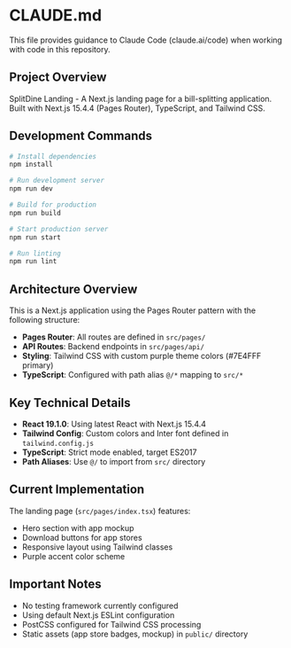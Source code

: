 # CLAUDE.md

This file provides guidance to Claude Code (claude.ai/code) when working with code in this repository.

## Project Overview
SplitDine Landing - A Next.js landing page for a bill-splitting application. Built with Next.js 15.4.4 (Pages Router), TypeScript, and Tailwind CSS.

## Development Commands
```bash
# Install dependencies
npm install

# Run development server
npm run dev

# Build for production
npm run build

# Start production server
npm run start

# Run linting
npm run lint
```

## Architecture Overview
This is a Next.js application using the Pages Router pattern with the following structure:

- **Pages Router**: All routes are defined in `src/pages/`
- **API Routes**: Backend endpoints in `src/pages/api/`
- **Styling**: Tailwind CSS with custom purple theme colors (#7E4FFF primary)
- **TypeScript**: Configured with path alias `@/*` mapping to `src/*`

## Key Technical Details
- **React 19.1.0**: Using latest React with Next.js 15.4.4
- **Tailwind Config**: Custom colors and Inter font defined in `tailwind.config.js`
- **TypeScript**: Strict mode enabled, target ES2017
- **Path Aliases**: Use `@/` to import from `src/` directory

## Current Implementation
The landing page (`src/pages/index.tsx`) features:
- Hero section with app mockup
- Download buttons for app stores
- Responsive layout using Tailwind classes
- Purple accent color scheme

## Important Notes
- No testing framework currently configured
- Using default Next.js ESLint configuration
- PostCSS configured for Tailwind CSS processing
- Static assets (app store badges, mockup) in `public/` directory
